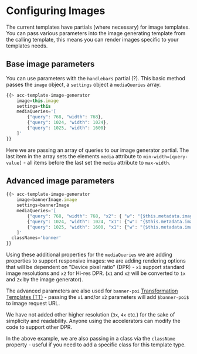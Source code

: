 # Configuring Images

The current templates have partials (where necessary) for image templates. You can pass various parameters into the image generating template from the calling template, this means you can render images specific to your templates needs.

## Base image parameters

You can use parameters with the `handlebars` partial (?). This basic method passes the `image` object, a `settings` object  a `mediaQueries` array.

```js
{{> acc-template-image-generator
    image=this.image
    settings=this
    mediaQueries='[
        {"query": 768, "width": 768},
        {"query": 1024, "width": 1024},
        {"query": 1025, "width": 1600}
    ]'
}}
```

Here we are passing an array of queries to our image generator partial. The last item in the array sets the <source> elements `media` attribute to `min-width=[query-value]` - all items before the last set the `media` attribute to `max-width`.

## Advanced image parameters

```js
{{> acc-template-image-generator
    image=bannerImage.image
    settings=bannerImage
    mediaQueries='[
        {"query": 768, "width": 768, "x2": { "w": "{$this.metadata.image.height*2}", "h": "{$this.metadata.image.height*2}"} },
        {"query": 1024, "width": 1024, "x1": {"w": "{$this.metadata.image.width>1024?1024:100%}" ,"h": "100%", "aspect": "16:9"}, "x2": {"w": "{$this.metadata.image.width>1024?2048:200%}" ,"h": "200%", "aspect": "16:9"} },
        {"query": 1025, "width": 1600, "x1": {"w": "{$this.metadata.image.width>1024?1600:100%}" ,"h": "100%", "aspect": "16:9"}, "x2": {"w": "{$this.metadata.image.width>1024?3200:200%}" ,"h": "200%", "aspect": "16:9"} }
    ]'
  classNames='banner'
}}
```

Using these additional properties for the `mediaQueries` we are adding properties to support responsive images: we are adding rendering options that will be dependent on "Device pixel ratio" (DPR) - `x1` support standard image resolutions and `x2` for Hi-res DPR. (`x1` and `x2` will be converted to `1x` and `2x` by the image generator).

The advanced parameters are also used for `banner-poi` [Transformation Templates (TT)](https://docs.amplience.net/contenthub/tools.html#templates) - passing the `x1` and/or `x2` parameters will add `$banner-poi$` to image request URL.

We have not added other higher resolution (`3x`, `4x` etc.) for the sake of simplicity and readability. Anyone using the accelerators can modify the code to support other DPR.

In the above example, we are also passing in a class via the `className` property - useful if you need to add a specific class for this template type. 
